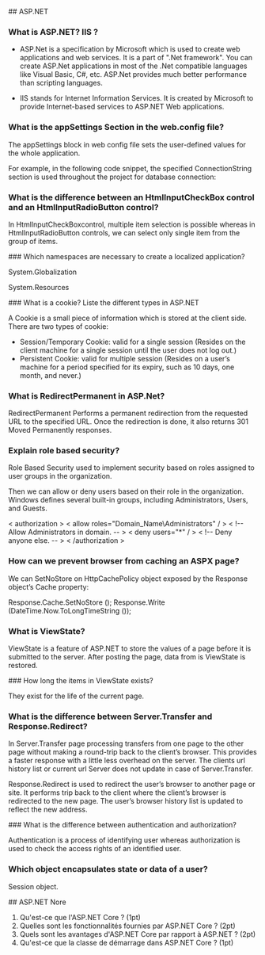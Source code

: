
## ASP.NET

### What is ASP.NET? IIS ?

- ASP.Net is a specification by Microsoft which is used to create web applications and web services. It is a part of ".Net framework". You can create ASP.Net applications in most of the .Net compatible languages like Visual Basic, C#, etc. ASP.Net provides much better performance than scripting languages.

- IIS stands for Internet Information Services. It is created by Microsoft to provide Internet-based services to ASP.NET Web applications.

### What is the appSettings Section in the web.config file?

The appSettings block in web config file sets the user-defined values for the whole application.

For example, in the following code snippet, the specified ConnectionString section is used throughout the project for database connection:

<em><configuration>
<appSettings>
<add key="ConnectionString" value="server=local; pwd=password; database=default" />
</appSettings></em>

### What is the difference between an HtmlInputCheckBox control and an HtmlInputRadioButton control?

In HtmlInputCheckBoxcontrol, multiple item selection is possible whereas in HtmlInputRadioButton controls, we can select only single item from the group of items.

### Which namespaces are necessary to create a localized application?

System.Globalization

System.Resources

### What is a cookie? Liste the different types in ASP.NET

A Cookie is a small piece of information which is stored at the client side. There are two types of cookie:
- Session/Temporary Cookie: valid for a single session (Resides on the client machine for a single session until the user does not log out.)
- Persistent Cookie: valid for multiple session (Resides on a user’s machine for a period specified for its expiry, such as 10 days, one month, and never.)

### What is RedirectPermanent in ASP.Net?

RedirectPermanent Performs a permanent redirection from the requested URL to the specified URL. Once the redirection is done, it also returns 301 Moved Permanently responses.


### Explain role based security?

Role Based Security used to implement security based on roles assigned to user groups in the organization.

Then we can allow or deny users based on their role in the organization. Windows defines several built-in groups, including Administrators, Users, and Guests.

<AUTHORIZATION>
< authorization >
    < allow roles="Domain_Name\Administrators" / >   < !-- Allow Administrators in domain. -- >
    < deny users="*"  / >                            < !-- Deny anyone else. -- >
< /authorization >

### How can we prevent browser from caching an ASPX page?

We can SetNoStore on HttpCachePolicy object exposed by the Response object’s Cache property:

Response.Cache.SetNoStore ();
Response.Write (DateTime.Now.ToLongTimeString ());

### What is ViewState?

ViewState is a feature of ASP.NET to store the values of a page before it is submitted to the server. After posting the page, data from is ViewState is restored.


### How long the items in ViewState exists?

They exist for the life of the current page.


### What is the difference between Server.Transfer and Response.Redirect?

In Server.Transfer page processing transfers from one page to the other page without making a round-trip back to the client’s browser. This provides a faster response with a little less overhead on the server. The clients url history list or current url Server does not update in case of Server.Transfer.

Response.Redirect is used to redirect the user’s browser to another page or site. It performs trip back to the client where the client’s browser is redirected to the new page. The user’s browser history list is updated to reflect the new address.

### What is the difference between authentication and authorization?

Authentication is a process of identifying user whereas authorization is used to check the access rights of an identified user.

### Which object encapsulates state or data of a user?

Session object.


## ASP.NET Nore

1. Qu'est-ce que l'ASP.NET Core ? (1pt)
2. Quelles sont les fonctionnalités fournies par ASP.NET Core ? (2pt)
3. Quels sont les avantages d'ASP.NET Core par rapport à ASP.NET ? (2pt)
4. Qu'est-ce que la classe de démarrage dans ASP.NET Core ? (1pt)
